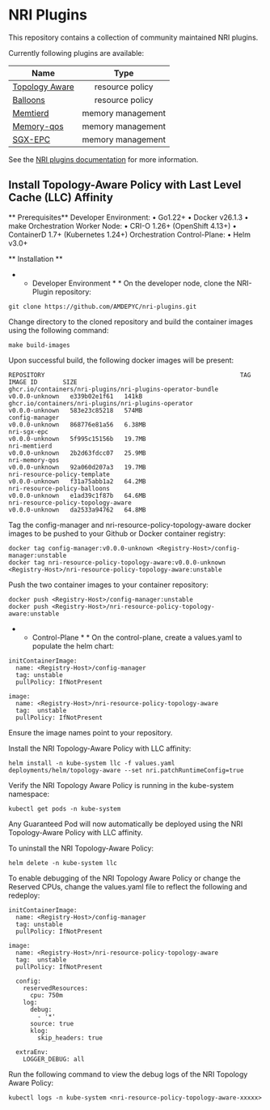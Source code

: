 # NRI Plugins

This repository contains a collection of community maintained NRI plugins.

Currently following plugins are available:

| Name                | Type              |
|---------------------|:-----------------:|
| [Topology Aware][1] | resource policy   |
| [Balloons][2]       | resource policy   |
| [Memtierd][3]       | memory management |
| [Memory-qos][4]     | memory management |
| [SGX-EPC][5]        | memory management |

[1]: https://containers.github.io/nri-plugins/stable/docs/resource-policy/policy/topology-aware.html
[2]: https://containers.github.io/nri-plugins/stable/docs/resource-policy/policy/balloons.html
[3]: https://containers.github.io/nri-plugins/stable/docs/memory/memtierd.html
[4]: https://containers.github.io/nri-plugins/stable/docs/memory/memory-qos.html
[5]: https://containers.github.io/nri-plugins/stable/docs/memory/sgx-epc.html

See the [NRI plugins documentation](https://containers.github.io/nri-plugins/) for more information.

## Install Topology-Aware Policy with Last Level Cache (LLC) Affinity ##

** Prerequisites**
Developer Environment:
•	Go1.22+
•	Docker v26.1.3
•	make
Orchestration Worker Node:
•	CRI-O 1.26+ (OpenShift 4.13+)
•	ContainerD 1.7+ (Kubernetes 1.24+)
Orchestration Control-Plane:
•	Helm v3.0+

** Installation **
* * Developer Environment * *
On the developer node, clone the NRI-Plugin repository:
```
git clone https://github.com/AMDEPYC/nri-plugins.git
```

Change directory to the cloned repository and build the container images using the following command:
```
make build-images
```

Upon successful build, the following docker images will be present:
```console
REPOSITORY                                                      TAG              IMAGE ID       SIZE
ghcr.io/containers/nri-plugins/nri-plugins-operator-bundle      v0.0.0-unknown   e339b02e1f61   141kB
ghcr.io/containers/nri-plugins/nri-plugins-operator             v0.0.0-unknown   583e23c85218   574MB
config-manager                                                  v0.0.0-unknown   868776e81a56   6.38MB
nri-sgx-epc                                                     v0.0.0-unknown   5f995c15156b   19.7MB
nri-memtierd                                                    v0.0.0-unknown   2b2d63fdcc07   25.9MB
nri-memory-qos                                                  v0.0.0-unknown   92a060d207a3   19.7MB
nri-resource-policy-template                                    v0.0.0-unknown   f31a75abb1a2   64.2MB
nri-resource-policy-balloons                                    v0.0.0-unknown   e1ad39c1f87b   64.6MB
nri-resource-policy-topology-aware                              v0.0.0-unknown   da2533a94762   64.8MB
```

Tag the config-manager and nri-resource-policy-topology-aware docker images to be pushed to your Github or Docker container registry:
```
docker tag config-manager:v0.0.0-unknown <Registry-Host>/config-manager:unstable
docker tag nri-resource-policy-topology-aware:v0.0.0-unknown <Registry-Host>/nri-resource-policy-topology-aware:unstable
```

Push the two container images to your container repository:
```
docker push <Registry-Host>/config-manager:unstable
docker push <Registry-Host>/nri-resource-policy-topology-aware:unstable
```

* * Control-Plane * *
On the control-plane, create a values.yaml to populate the helm chart:
```
initContainerImage:
  name: <Registry-Host>/config-manager
  tag: unstable
  pullPolicy: IfNotPresent

image:
  name: <Registry-Host>/nri-resource-policy-topology-aware
  tag:  unstable
  pullPolicy: IfNotPresent
```
Ensure the image names point to your repository.

Install the NRI Topology-Aware Policy with LLC affinity:
```
helm install -n kube-system llc -f values.yaml deployments/helm/topology-aware --set nri.patchRuntimeConfig=true
```

Verify the NRI Topology Aware Policy is running in the kube-system namespace:
```
kubectl get pods -n kube-system
```

Any Guaranteed Pod will now automatically be deployed using the NRI Topology-Aware Policy with LLC affinity.

To uninstall the NRI Topology-Aware Policy:
```
helm delete -n kube-system llc
```

To enable debugging of the NRI Topology Aware Policy or change the Reserved CPUs, change the values.yaml file to reflect the following and redeploy:
```
initContainerImage:
  name: <Registry-Host>/config-manager
  tag: unstable
  pullPolicy: IfNotPresent

image:
  name: <Registry-Host>/nri-resource-policy-topology-aware
  tag:  unstable
  pullPolicy: IfNotPresent

  config:
    reservedResources:
      cpu: 750m
    log:
      debug:
        - '*'
      source: true
      klog:
        skip_headers: true
  
  extraEnv:
    LOGGER_DEBUG: all
```

Run the following command to view the debug logs of the NRI Topology Aware Policy:
```
kubectl logs -n kube-system <nri-resource-policy-topology-aware-xxxxx>
```
